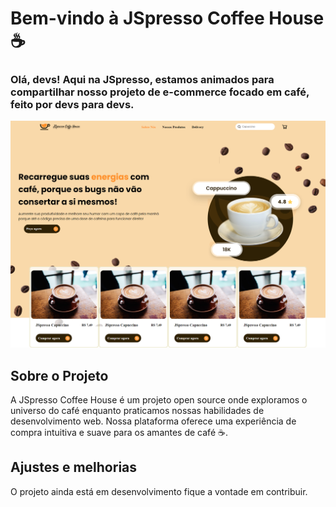 # Bem-vindo à JSpresso Coffee House ☕️


### Olá, devs! Aqui na JSpresso, estamos animados para compartilhar nosso projeto de e-commerce focado em café, feito por devs para devs.

<img src="./src/assets/imgs/layout-coffe.png" alt="Exemplo imagem">


## Sobre o Projeto

A JSpresso Coffee House é um projeto open source onde exploramos o universo do café enquanto praticamos nossas habilidades de desenvolvimento web. Nossa plataforma oferece uma experiência de compra intuitiva e suave para os amantes de café ☕️.

## Ajustes e melhorias

O projeto ainda está em desenvolvimento fique a vontade em contribuir.
